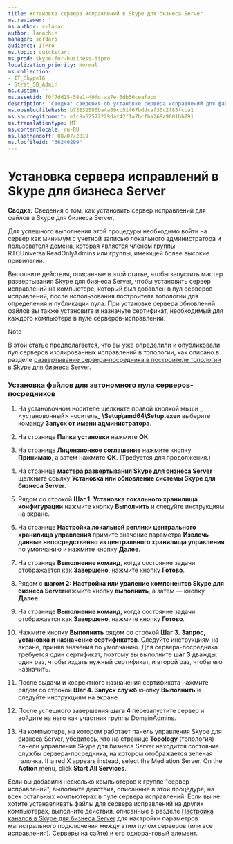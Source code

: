 ```yaml
---
title: Установка сервера исправлений в Skype для бизнеса Server
ms.reviewer: ''
ms.author: v-lanac
author: lanachin
manager: serdars
audience: ITPro
ms.topic: quickstart
ms.prod: skype-for-business-itpro
localization_priority: Normal
ms.collection:
- IT_Skype16
- Strat_SB_Admin
ms.custom: ''
ms.assetid: f0f7dd15-58e1-40fd-aa7e-6db50ceafacd
description: 'Сводка: сведения об установке сервера исправлений для файлов в Skype для бизнеса Server.'
ms.openlocfilehash: b73832586ba4a09cc51f67bddcaf30c2f85fcca1
ms.sourcegitcommit: e1c8a62577229daf42f1a7bcfba268a9001bb791
ms.translationtype: MT
ms.contentlocale: ru-RU
ms.lasthandoff: 08/07/2019
ms.locfileid: "36240299"
---
```

# <a name="install-the-files-for-mediation-server-in-skype-for-business-server"></a>Установка сервера исправлений в Skype для бизнеса Server
 
**Сводка:** Сведения о том, как установить сервер исправлений для файлов в Skype для бизнеса Server.
  
Для успешного выполнения этой процедуры необходимо войти на сервер как минимум с учетной записью локального администратора и пользователя домена, которая является членом группы RTCUniversalReadOnlyAdmins или группы, имеющей более высокие привилегии.
  
Выполните действия, описанные в этой статье, чтобы запустить мастер развертывания Skype для бизнеса Server, чтобы установить сервер исправлений на компьютере, который был добавлен в пул серверов-исправлений, после использования построителя топологии для определения и публикации пула. При установке сервера обновлений файлов вы также установите и назначьте сертификат, необходимый для каждого компьютера в пуле серверов-исправлений. 
  
> [!NOTE]
> В этой статье предполагается, что вы уже определили и опубликовали пул серверов изолированных исправлений в топологии, как описано в разделе [развертывание сервера-посредника в построителе топологии в Skype для бизнеса Server](deploy-a-mediation-server.md). 
  
### <a name="to-install-the-files-for-a-stand-alone-mediation-server-pool"></a>Установка файлов для автономного пула серверов-посредников

1. На установочном носителе щелкните правой кнопкой мыши _ \<установочный\> носитель_ **\Setup\amd64\Setup.exe**и выберите команду **Запуск от имени администратора**.
    
2. На странице **Папка установки** нажмите **ОК**.
    
3. На странице **Лицензионное соглашение** нажмите кнопку **Принимаю**, а затем нажмите **ОК**. (Требуется для продолжения.)
    
4. На странице **мастера развертывания Skype для бизнеса Server** щелкните ссылку **Установка или обновление системы Skype для бизнеса Server**.
    
5. Рядом со строкой **Шаг 1. Установка локального хранилища конфигурации** нажмите кнопку **Выполнить** и следуйте инструкциям на экране.
    
6. На странице **Настройка локальной реплики центрального хранилища управления** примите значение параметра **Извлечь данные непосредственно из центрального хранилища управления** по умолчанию и нажмите кнопку **Далее**.
    
7. На странице **Выполнение команд**, когда состояние задачи отображается как **Завершено**, нажмите кнопку **Готово**.
    
8. Рядом с **шагом 2: Настройка или удаление компонентов Skype для бизнеса Server**нажмите кнопку **выполнить**, а затем — кнопку **Далее**.
    
9. На странице **Выполнение команд**, когда состояние задачи отображается как **Завершено**, нажмите кнопку **Готово**.
    
10. Нажмите кнопку **Выполнить** рядом со строкой **Шаг 3. Запрос, установка и назначение сертификатов**. Следуйте инструкциям на экране, приняв значения по умолчанию. Для сервера-посредника требуется один сертификат, поэтому вы выполните **шаг 3** дважды: один раз, чтобы издать нужный сертификат, и второй раз, чтобы его назначить.
    
11. После выдачи и корректного назначения сертификата нажмите рядом со строкой **Шаг 4. Запуск служб** кнопку **Выполнить** и следуйте инструкциям на экране.
    
12. После успешного завершения **шага 4** перезапустите сервер и войдите на него как участник группы DomainAdmins.
    
13. На компьютере, на котором работает панель управления Skype для бизнеса Server, убедитесь, что на странице **Topology** (топология) панели управления Skype для бизнеса Server находится состояние службы сервера-посредника, на котором отображается зеленая галочка. If a red X appears instead, select the Mediation Server. On the **Action** menu, click **Start All Services**. 
    
Если вы добавили несколько компьютеров к группе "сервер исправлений", выполните действия, описанные в этой процедуре, на всех остальных компьютерах в пуле сервера исправлений. Если вы не хотите устанавливать файлы для сервера исправлений на других компьютерах, выполните действия, описанные в разделе [Настройка каналов в Skype для бизнеса Server](configure-trunks.md) для настройки параметров магистрального подключения между этим пулом серверов (или все исправления). Серверы на сайте) и его одноранговый элемент.

